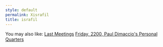```yaml
---
style: default
permalink: Xisrafil
title: israfil
---
```

You may also like:
[Last Meetings](http://scp-wiki.net/last-meetings)
[Friday, 2200, Paul Dimaccio's Personal Quarters](http://scp-wiki.net/friday-2200-paul-dimaccios-personal-quarters)
